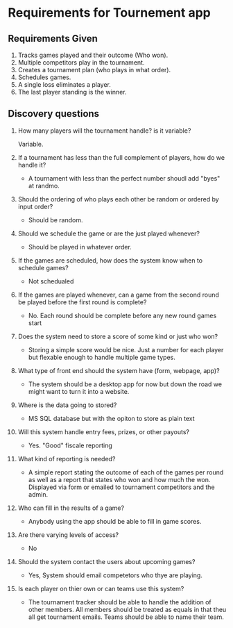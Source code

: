 # Requirements for Tournement app

## Requirements Given

1. Tracks games played and their outcome (Who won).
2. Multiple competitors play in the tournament.
3. Creates a tournament plan (who plays in what order).
4. Schedules games.
5. A single loss eliminates a player.
6. The last player standing is the winner.

## Discovery questions

1. How many players will the tournament handle? is it variable?

   Variable.

2. If a tournament has less than the full complement of players, how do we handle it?

   * A tournament with less than the perfect number shoudl add "byes" at randmo.

3. Should the ordering of who plays each other be random or ordered by input order?

   * Should be random.
4. Should we schedule the game or are the just played whenever?

   * Should be played in whatever order.
5. If the games are scheduled, how does the system know when to schedule games?

   * Not schedualed

6. If the games are played whenever, can a game from the second round be played before the first round is complete?

   * No. Each round should be complete before any new round games start 

7. Does the system need to store a score of some kind or just who won?

   * Storing a simple score would be nice. Just a number for each player but flexable enough to handle multiple game types.

8. What type of front end should the system have (form, webpage, app)?

   * The system should be a desktop app for now but down the road we might want to turn it into a website.

9. Where is the data going to stored?
   * MS SQL database but with the opiton to store as plain text

10. Will this system handle entry fees, prizes, or other payouts?

    * Yes. "Good" fiscale reporting

11. What kind of reporting is needed?

    * A simple report stating the outcome of each of the games per round as well as a report that states who won and how much the won. Displayed via form or emailed to tournament competitors and the admin.

12. Who can fill in the results of a game?

    * Anybody using the app should be able to fill in game scores.

13. Are there varying levels of access?

    * No

14. Should the system contact the users about upcoming games?

    * Yes, System should email competetors who thye are playing.

15. Is each player on thier own or can teams use this system?

    * The tournament tracker should be able to handle the addition of other members. All members should be treated as equals in that theu all get tournament emails. Teams should be able to name their team.
